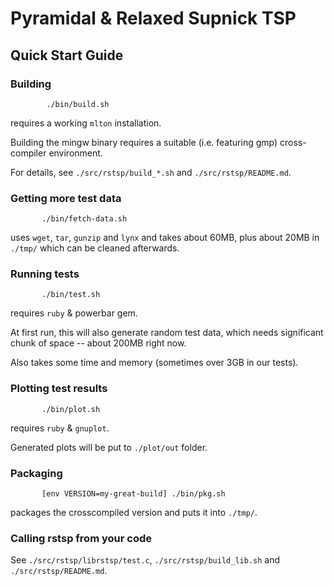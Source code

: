 # Pyramidal & Relaxed Supnick TSP

## Quick Start Guide

### Building

   ```
           ./bin/build.sh
   ```
   requires a working `mlton` installation.

   Building the mingw binary requires a suitable (i.e. featuring gmp)
   cross-compiler environment.

   For details, see `./src/rstsp/build_*.sh` and `./src/rstsp/README.md`.

### Getting more test data

   ```
          ./bin/fetch-data.sh
   ```
   uses `wget`, `tar`, `gunzip` and `lynx` and takes about 60MB,
   plus about 20MB in `./tmp/` which can be cleaned afterwards.

### Running tests

   ```
          ./bin/test.sh
   ```
   requires `ruby` & powerbar gem.

   At first run, this will also generate random test data,
   which needs significant chunk of space -- about 200MB right now.

   Also takes some time and memory (sometimes over 3GB in our tests).

### Plotting test results

   ```
          ./bin/plot.sh
   ```
   requires `ruby` & `gnuplot`.

   Generated plots will be put to `./plot/out` folder.

### Packaging

   ```
          [env VERSION=my-great-build] ./bin/pkg.sh
   ```
   packages the crosscompiled version and puts it into `./tmp/`.

### Calling rstsp from your code

   See `./src/rstsp/librstsp/test.c`, `./src/rstsp/build_lib.sh` and `./src/rstsp/README.md`.

